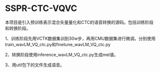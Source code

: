# SSPR-CTC-VQVC
本项目是引入预训练表示混合矢量量化和CTC的语音转换的源码。包括训练阶段和转换阶段。

1、训练阶段先用VCTK数据集训到30w步，再用CMU数据集进行微调。分别使用train_wavLM_VQ_ctc.py和finetune_wavLM_VQ_ctc.py

2、转换阶段使用inference_wavLM_VQ_ctc.py生成mel谱。

3、用util包下的文件生成语音。
